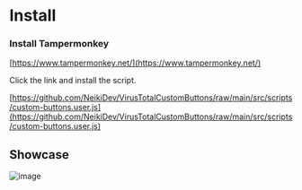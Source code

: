 # Install

### Install Tampermonkey

[https://www.tampermonkey.net/](https://www.tampermonkey.net/)

Click the link and install the script.

[https://github.com/NeikiDev/VirusTotalCustomButtons/raw/main/src/scripts/custom-buttons.user.js](https://github.com/NeikiDev/VirusTotalCustomButtons/raw/main/src/scripts/custom-buttons.user.js)

## Showcase 

![image](https://cdn.discordapp.com/attachments/1076495756959170612/1133096759497850930/image.png)